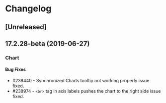 # Changelog

## [Unreleased]

## 17.2.28-beta (2019-06-27)

### Chart

#### Bug Fixes

- #238440 - Synchronized Charts tooltip not working properly issue fixed.
- #238974 - `<br>` tag in axis labels pushes the chart to the right side issue fixed.